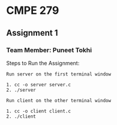 # CMPE 279

## Assignment 1

### Team Member: Puneet Tokhi

Steps to Run the Assignment:

	Run server on the first terminal window

	1. cc -o server server.c
	2. ./server

	Run client on the other terminal window

	1. cc -o client client.c
	2. ./client

